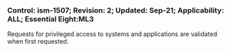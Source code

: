 ### Control: ism-1507; Revision: 2; Updated: Sep-21; Applicability: ALL; Essential Eight:ML3
<p>Requests for privileged access to systems and applications are validated when first requested.</p>